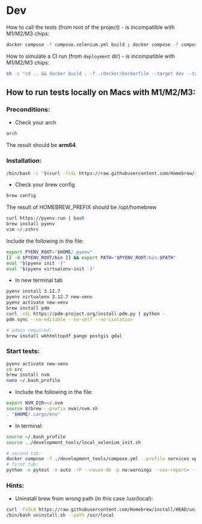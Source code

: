 # Dev

How to call the tests (from root of the project) - is incompatible with M1/M2/M3 chips:

```bash
docker compose -f compose.selenium.yml build ; docker compose -f compose.selenium.yml run --rm selenium
```

How to simulate a CI run (from `deployment` dir) - is incompatible with M1/M2/M3 chips:
```bash
sh -c "cd .. && docker build . -f ./docker/Dockerfile --target dev --tag unicef/hct-mis-backend-dev && docker build . -f ./docker/Dockerfile --target dist --tag unicef/hct-mis-backend-dist" && dev_backend_image=unicef/hct-mis-backend-dev dist_backend_image=unicef/hct-mis-backend-dist docker compose -f docker-compose.selenium.yml run --build --rm e2e; dev_backend_image=unicef/hct-mis-backend-dev dist_backend_image=unicef/hct-mis-backend-dist docker compose -f docker-compose.selenium.yml down --remove-orphans
```

<b><h2>How to run tests locally on Macs with M1/M2/M3:</h2></b>

<b><h3>Preconditions:</h3></b>
- Check your arch
```bash
arch
```
The result should be **arm64**.


<b><h3>Installation:</h3></b>
```bash
/bin/bash -c "$(curl -fsSL https://raw.githubusercontent.com/Homebrew/install/HEAD/install.sh)"
```

- Check your brew config
```bash
brew config
```
The result of HOMEBREW_PREFIX should be /opt/homebrew

```bash
curl https://pyenv.run | bash
brew install pyenv
vim ~/.zshrc
```

Include the following in the file:
```bash
export PYENV_ROOT="$HOME/.pyenv"
[[ -d $PYENV_ROOT/bin ]] && export PATH="$PYENV_ROOT/bin:$PATH"
eval "$(pyenv init -)"
eval "$(pyenv virtualenv-init -)"
```

- In new terminal tab
```bash
pyenv install 3.12.7
pyenv virtualenv 3.12.7 new-venv
pyenv activate new-venv
brew install pdm
curl -sSL https://pdm-project.org/install-pdm.py | python -
pdm sync --no-editable --no-self --no-isolation

# admin required:
brew install wkhtmltopdf pango postgis gdal
```

<b><h3>Start tests:</h3></b>
```bash
pyenv activate new-venv
cd src
brew install nvm
nano ~/.bash_profile
```
- Include the following in the file:
```bash
export NVM_DIR=~/.nvm
source $(brew --prefix nvm)/nvm.sh
. "$HOME/.cargo/env"
```
- In terminal:
```bash
source ~/.bash_profile
source ../development_tools/local_selenium_init.sh

# second tab:
docker compose -f ./development_tools/compose.yml --profile services up --build
# first tab:
python -m pytest -n auto -rP --reuse-db -p no:warnings --cov-report= --capture=sys --html-report=$OUTPUT_DATA_ROOT/report/report.html tests/e2e
```

<b><h3>Hints:</h3></b>
- Uninstall brew from wrong path (in this case /usr/local):
```bash
curl -fsSLO https://raw.githubusercontent.com/Homebrew/install/HEAD/uninstall.sh
/bin/bash uninstall.sh --path /usr/local
```
